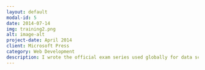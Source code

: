 ```yaml
---
layout: default
modal-id: 5
date: 2014-07-14
img: training2.png
alt: image-alt
project-date: April 2014
client: Microsoft Press
category: Web Development
description: I wrote the official exam series used globally for data science training. We can work with you to design highly similar, customized training solutions for your business. Our solutions can include technical content to drive your digital transformation including but not limited to technical documentation, internal training solutions build in Moodle or deployed internally, white papers, training workshops and e-books. We do not organize these events but can help develop the content and delivery solution.
---
```

